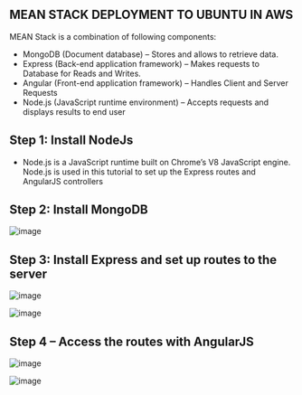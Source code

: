 ## MEAN STACK DEPLOYMENT TO UBUNTU IN AWS

MEAN Stack is a combination of following components:
* MongoDB (Document database) – Stores and allows to retrieve data.
* Express (Back-end application framework) – Makes requests to Database for Reads and Writes.
* Angular (Front-end application framework) – Handles Client and Server Requests
* Node.js (JavaScript runtime environment) – Accepts requests and displays results to end user

## Step 1: Install NodeJs
* Node.js is a JavaScript runtime built on Chrome’s V8 JavaScript engine. Node.js is used in this tutorial to set up the Express routes and AngularJS controllers



## Step 2: Install MongoDB

![image](https://user-images.githubusercontent.com/71001536/162421952-f29061e4-88d3-455b-b60e-a6151351b544.png)

## Step 3: Install Express and set up routes to the server

![image](https://user-images.githubusercontent.com/71001536/162420591-79740bea-1cb2-4a1d-b5b2-d1c3534ef778.png)

![image](https://user-images.githubusercontent.com/71001536/162421556-d0391477-6c25-40e9-b997-052c1fedc937.png)

## Step 4 – Access the routes with AngularJS
![image](https://user-images.githubusercontent.com/71001536/162424554-52dc2674-9e9c-41d3-9854-fd78270999a4.png)

![image](https://user-images.githubusercontent.com/71001536/162424201-677c3d09-3aa7-4fce-bde1-69ffca28b5fc.png)



